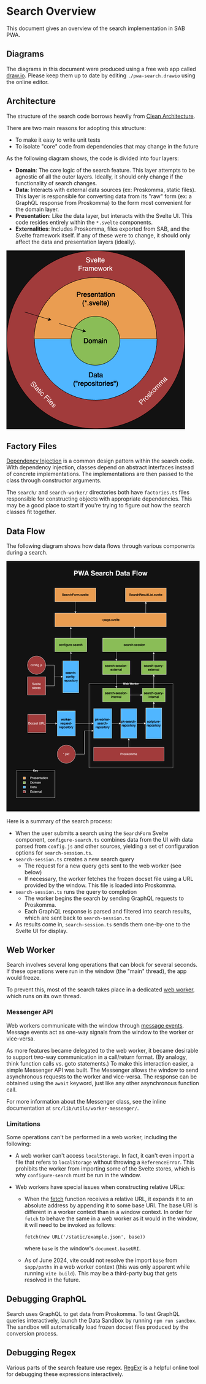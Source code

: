 # Search Overview

This document gives an overview of the search implementation in SAB PWA.

## Diagrams

The diagrams in this document were produced using a free web app called
[draw.io](https://app.diagrams.net/). Please keep them up to date by editing
`./pwa-search.drawio` using the online editor.

## Architecture

The structure of the search code borrows heavily from
[Clean Architecture](https://blog.cleancoder.com/uncle-bob/2012/08/13/the-clean-architecture.html).

There are two main reasons for adopting this structure:

-   To make it easy to write unit tests
-   To isolate "core" code from dependencies that may change in the future

As the following diagram shows, the code is divided into four layers:

-   **Domain**: The core logic of the search feature. This layer attempts to be agnostic
    of all the outer layers. Ideally, it should only change if the functionality of search changes.
-   **Data**: Interacts with external data sources (ex: Proskomma, static files). This layer is
    responsible for converting data from its "raw" form (ex: a GraphQL response from Proskomma) to the
    form most convenient for the domain layer.
-   **Presentation**: Like the data layer, but interacts with the Svelte UI. This code resides entirely
    within the `*.svelte` components.
-   **Externalities**: Includes Proskomma, files exported from SAB, and the Svelte framework itself.
    If any of these were to change, it should only affect the data and presentation layers (ideally).

![Architecture Overview](./pwa-search-architecture.png)

## Factory Files

[Dependency Injection](https://en.wikipedia.org/wiki/Dependency_injection) is a common design pattern within the
search code. With dependency injection, classes depend on abstract interfaces instead of concrete implementations.
The implementations are then passed to the class through constructor arguments.

The `search/` and `search-worker/` directories both have `factories.ts` files responsible for constructing objects
with appropriate dependencies. This may be a good place to start if you're trying to figure out how the search classes
fit together.

## Data Flow

The following diagram shows how data flows through various components during a search.

![Dataflow](./pwa-search-dataflow.png)

Here is a summary of the search process:

-   When the user submits a search using the `SearchForm` Svelte component, `configure-search.ts` combines data from the
    UI with data parsed from `config.js` and other sources, yielding a set of configuration options for `search-session.ts`.
-   `search-session.ts` creates a new search query
    -   The request for a new query gets sent to the web worker (see below)
    -   If necessary, the worker fetches the frozen docset file using a URL provided by the window. This file is loaded into
        Proskomma.
-   `search-session.ts` runs the query to completion
    -   The worker begins the search by sending GraphQL requests to Proskomma.
    -   Each GraphQL response is parsed and filtered into search results, which are sent back to `search-session.ts`
-   As results come in, `search-session.ts` sends them one-by-one to the Svelte UI for display.

## Web Worker

Search involves several long operations that can block for several seconds. If these operations were run in the window (the "main"
thread), the app would freeze.

To prevent this, most of the search takes place in a dedicated
[web worker](https://developer.mozilla.org/en-US/docs/Web/API/Web_Workers_API/Using_web_workers), which runs on its own thread.

### Messenger API

Web workers communicate with the window through [message events](https://developer.mozilla.org/en-US/docs/Web/API/Web_Workers_API/Using_web_workers#sending_messages_to_and_from_a_dedicated_worker).
Message events act as one-way signals from the window to the worker or vice-versa.

As more features became delegated to the web worker, it became desirable to support two-way communication in a
call/return format. (By analogy, think function calls vs. goto statements.) To make this interaction easier, a simple
Messenger API was built. The Messenger allows the window to send asynchronous requests to the worker and vice-versa.
The response can be obtained using the `await` keyword, just like any other asynchronous function call.

For more information about the Messenger class, see the inline documentation at `src/lib/utils/worker-messenger/`.

### Limitations

Some operations can't be performed in a web worker, including the following:

-   A web worker can't access `localStorage`. In fact, it can't even import a file that refers to `localStorage` without
    throwing a `ReferenceError`. This prohibits the worker from importing some of the Svelte stores, which is why
    `configure-search` must be run in the window.
-   Web workers have special issues when constructing relative URLs:

    -   When the [fetch](https://developer.mozilla.org/en-US/docs/Web/API/fetch) function receives a relative URL, it
        expands it to an absolute address by appending it to some base URI. The base URI is different in a worker context than
        in a window context. In order for `fetch` to behave the same in a web worker as it would in the window, it will
        need to be invoked as follows:

            fetch(new URL('/static/example.json', base))

        where `base` is the window's `document.baseURI`.

    -   As of June 2024, vite could not resolve the import `base` from `$app/paths` in a web worker context (this was only
        apparent while running `vite build`). This may be a third-party bug that gets resolved in the future.

## Debugging GraphQL

Search uses GraphQL to get data from Proskomma. To test GraphQL queries interactively, launch the Data Sandbox by running
`npm run sandbox`. The sandbox will automatically load frozen docset files produced by the conversion process.

## Debugging Regex

Various parts of the search feature use regex. [RegExr](https://regexr.com/) is a helpful online tool for debugging these
expressions interactively.
